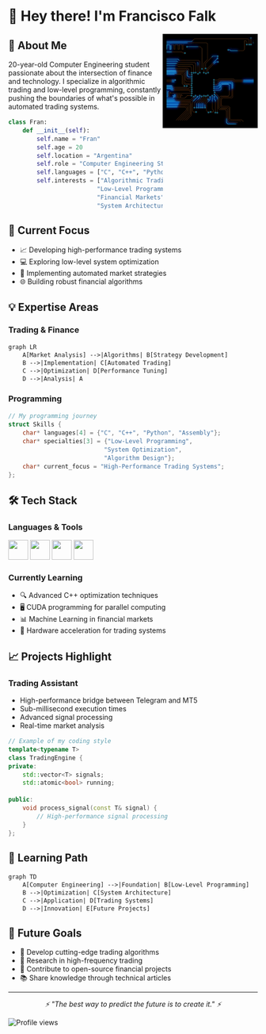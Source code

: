 # 👋 Hey there! I'm Francisco Falk

<img align='right' src='./images/skills/circuit.gif' width='38%'>

## 🚀 About Me

20-year-old Computer Engineering student passionate about the intersection of finance and technology. I specialize in algorithmic trading and low-level programming, constantly pushing the boundaries of what's possible in automated trading systems.

```python
class Fran:
    def __init__(self):
        self.name = "Fran"
        self.age = 20
        self.location = "Argentina"
        self.role = "Computer Engineering Student"
        self.languages = ["C", "C++", "Python", "Assembly"]
        self.interests = ["Algorithmic Trading", 
                         "Low-Level Programming",
                         "Financial Markets",
                         "System Architecture"]
```

## 🎯 Current Focus

- 📈 Developing high-performance trading systems
- 💻 Exploring low-level system optimization
- 🔄 Implementing automated market strategies
- 🌐 Building robust financial algorithms

## 💡 Expertise Areas

### Trading & Finance
```mermaid
graph LR
    A[Market Analysis] -->|Algorithms| B[Strategy Development]
    B -->|Implementation| C[Automated Trading]
    C -->|Optimization| D[Performance Tuning]
    D -->|Analysis| A
```

### Programming
```c
// My programming journey
struct Skills {
    char* languages[4] = {"C", "C++", "Python", "Assembly"};
    char* specialties[3] = {"Low-Level Programming",
                           "System Optimization",
                           "Algorithm Design"};
    char* current_focus = "High-Performance Trading Systems";
};
```

## 🛠 Tech Stack

### Languages & Tools
<div align="left">
    <img src="https://cdn.jsdelivr.net/gh/devicons/devicon/icons/c/c-original.svg" width="40" height="40"/>
    <img src="https://cdn.jsdelivr.net/gh/devicons/devicon/icons/cplusplus/cplusplus-original.svg" width="40" height="40"/>
    <img src="https://cdn.jsdelivr.net/gh/devicons/devicon/icons/python/python-original.svg" width="40" height="40"/>
    <img src="https://cdn.jsdelivr.net/gh/devicons/devicon/icons/linux/linux-original.svg" width="40" height="40"/>
</div>

### Currently Learning
- 🔍 Advanced C++ optimization techniques
- 🖥️ CUDA programming for parallel computing
- 📊 Machine Learning in financial markets
- 🔧 Hardware acceleration for trading systems

## 📈 Projects Highlight

### Trading Assistant
- High-performance bridge between Telegram and MT5
- Sub-millisecond execution times
- Advanced signal processing
- Real-time market analysis

```cpp
// Example of my coding style
template<typename T>
class TradingEngine {
private:
    std::vector<T> signals;
    std::atomic<bool> running;

public:
    void process_signal(const T& signal) {
        // High-performance signal processing
    }
};
```

## 🌱 Learning Path

```mermaid
graph TD
    A[Computer Engineering] -->|Foundation| B[Low-Level Programming]
    B -->|Optimization| C[System Architecture]
    C -->|Application| D[Trading Systems]
    D -->|Innovation| E[Future Projects]
```

## 🎯 Future Goals

- 🚀 Develop cutting-edge trading algorithms
- 🔬 Research in high-frequency trading
- 🌟 Contribute to open-source financial projects
- 📚 Share knowledge through technical articles

---

<p align="center">
    <i>⚡ "The best way to predict the future is to create it." ⚡</i>
</p>

![Profile views](https://komarev.com/ghpvc/?username=franx245&color=blueviolet)
